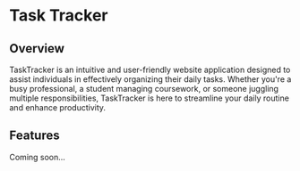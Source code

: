 # Task Tracker

## Overview
TaskTracker is an intuitive and user-friendly website application designed to assist individuals in effectively organizing their daily tasks. Whether you're a busy professional, a student managing coursework, or someone juggling multiple responsibilities, TaskTracker is here to streamline your daily routine and enhance productivity.
## Features
Coming soon...
